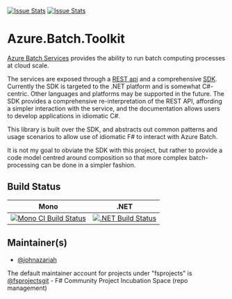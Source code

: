 [![Issue Stats](http://issuestats.com/github/johnazariah/batch-toolkit-fsharp/badge/issue)](http://issuestats.com/github/johnazariah/batch-toolkit-fsharp)
[![Issue Stats](http://issuestats.com/github/johnazariah/batch-toolkit-fsharp/badge/pr)](http://issuestats.com/github/johnazariah/batch-toolkit-fsharp)

# Azure.Batch.Toolkit

[Azure Batch Services](https://azure.microsoft.com/en-us/services/batch/) provides the ability to run batch computing processes at cloud scale.

The services are exposed through a [REST api](https://msdn.microsoft.com/en-us/library/azure/dn820158.aspx) and a comprehensive [SDK](https://msdn.microsoft.com/en-us/library/azure/mt348682.aspx).
Currently the SDK is targeted to the .NET platform and is somewhat C#-centric. Other languages and platforms may be supported in the future. 
The SDK provides a comprehensive re-interpretation of the REST API, affording a simpler interaction with the service, and the documentation allows users to develop applications in idiomatic C#.

This library is built over the SDK, and abstracts out common patterns and usage scenarios to allow use of idiomatic F# to interact with Azure Batch.

It is not my goal to obviate the SDK with this project, but rather to provide a code model centred around composition so that more complex batch-processing can be done in a simpler fashion.

## Build Status

Mono | .NET
---- | ----
[![Mono CI Build Status](https://img.shields.io/travis/johnazariah/batch-toolkit/develop.svg)](https://travis-ci.org/johnazariah/batch-toolkit) | [![.NET Build Status](https://img.shields.io/appveyor/ci/johnazariah/batch-toolkit/develop.svg)](https://ci.appveyor.com/project/johnazariah/batch-toolkit)

## Maintainer(s)

- [@johnazariah](https://github.com/johnazariah)

The default maintainer account for projects under "fsprojects" is [@fsprojectsgit](https://github.com/fsprojectsgit) - F# Community Project Incubation Space (repo management)
